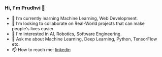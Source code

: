 ### Hi, I'm Prudhvi 👋

- 🌱 I’m currently learning Machine Learning, Web Development.
- 👯 I’m looking to collaborate on Real-World projects that can make people's lives easier.
- 👀 I'm interested in AI, Robotics, Software Engineering.
- 💬 Ask me about Machine Learning, Deep Learning, Python, TensorFlow etc.
- 📫 How to reach me: [linkedin](https://www.linkedin.com/in/prudhviraju-chekuri/)
